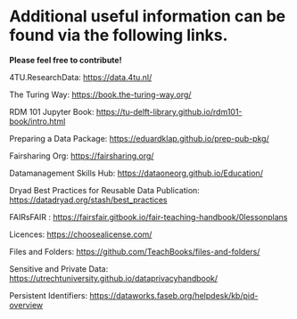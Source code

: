 # Additional useful information can be found via the following links. 

**Please feel free to contribute!**


4TU.ResearchData:
https://data.4tu.nl/

The Turing Way:
https://book.the-turing-way.org/

RDM 101 Jupyter Book:
https://tu-delft-library.github.io/rdm101-book/intro.html

Preparing a Data Package:
https://eduardklap.github.io/prep-pub-pkg/

Fairsharing Org:
https://fairsharing.org/

Datamanagement Skills Hub:
https://dataoneorg.github.io/Education/

Dryad Best Practices for Reusable Data Publication:
https://datadryad.org/stash/best_practices

FAIRsFAIR :
https://fairsfair.gitbook.io/fair-teaching-handbook/0lessonplans

Licences:
https://choosealicense.com/

Files and Folders:
https://github.com/TeachBooks/files-and-folders/

Sensitive and Private Data:
https://utrechtuniversity.github.io/dataprivacyhandbook/

Persistent Identifiers:
https://dataworks.faseb.org/helpdesk/kb/pid-overview

